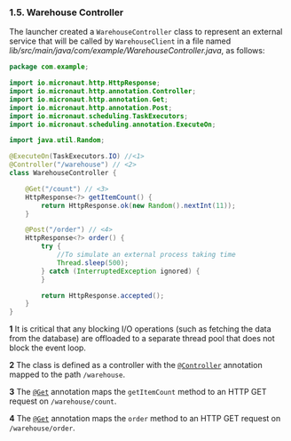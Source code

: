 ### 1.5. Warehouse Controller

The launcher created a `WarehouseController` class to represent an external service that will be called by `WarehouseClient` in a file named _lib/src/main/java/com/example/WarehouseController.java_, as follows:

```java
package com.example;

import io.micronaut.http.HttpResponse;
import io.micronaut.http.annotation.Controller;
import io.micronaut.http.annotation.Get;
import io.micronaut.http.annotation.Post;
import io.micronaut.scheduling.TaskExecutors;
import io.micronaut.scheduling.annotation.ExecuteOn;

import java.util.Random;

@ExecuteOn(TaskExecutors.IO) //<1>
@Controller("/warehouse") // <2>
class WarehouseController {

    @Get("/count") // <3>
    HttpResponse<?> getItemCount() {
        return HttpResponse.ok(new Random().nextInt(11));
    }

    @Post("/order") // <4>
    HttpResponse<?> order() {
        try {
            //To simulate an external process taking time
            Thread.sleep(500);
        } catch (InterruptedException ignored) {
        }

        return HttpResponse.accepted();
    }
}
```
 **1** It is critical that any blocking I/O operations (such as fetching the data from the database) are offloaded to a separate thread pool that does not block the event loop.

 **2** The class is defined as a controller with the [`@Controller`](https://docs.micronaut.io/latest/api/io/micronaut/http/annotation/Controller.html) annotation mapped to the path `/warehouse`.

 **3** The [`@Get`](https://docs.micronaut.io/latest/api/io/micronaut/http/annotation/Get.html) annotation maps the `getItemCount` method to an HTTP GET request on `/warehouse/count`.

 **4** The [`@Get`](https://docs.micronaut.io/latest/api/io/micronaut/http/annotation/Get.html) annotation maps the `order` method to an HTTP GET request on `/warehouse/order`.
